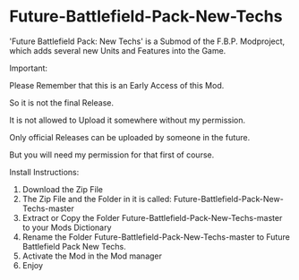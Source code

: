 # Future-Battlefield-Pack-New-Techs
'Future Battlefield Pack: New Techs' is a Submod of the F.B.P. Modproject, which adds several new Units and Features into the Game.

Important:

Please Remember that this is an Early Access of this Mod.

So it is not the final Release.

It is not allowed to Upload it somewhere without my permission.

Only official Releases can be uploaded by someone in the future.

But you will need my permission for that first of course.

Install Instructions:
1) Download the Zip File 
2) The Zip File and the Folder in it is called: Future-Battlefield-Pack-New-Techs-master
3) Extract or Copy the Folder Future-Battlefield-Pack-New-Techs-master to your Mods Dictionary 
4) Rename the Folder Future-Battlefield-Pack-New-Techs-master to Future Battlefield Pack New Techs. 
5) Activate the Mod in the Mod manager 
6) Enjoy 

